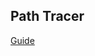 ## Path Tracer




[Guide](https://raytracing.github.io/books/RayTracingInOneWeekend.html#outputanimage)